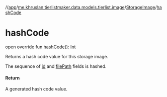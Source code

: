 //[app](../../../index.md)/[me.khruslan.tierlistmaker.data.models.tierlist.image](../index.md)/[StorageImage](index.md)/[hashCode](hash-code.md)

# hashCode

open override fun [hashCode](hash-code.md)(): [Int](https://kotlinlang.org/api/latest/jvm/stdlib/kotlin/-int/index.html)

Returns a hash code value for this storage image.

The sequence of [id](../../../../app/me.khruslan.tierlistmaker.data.models.tierlist.image/-storage-image/id.md) and [filePath](file-path.md) fields is hashed.

#### Return

A generated hash code value.
